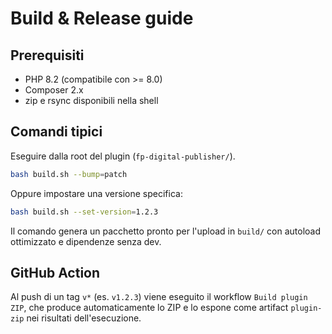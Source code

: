# Build & Release guide

## Prerequisiti
- PHP 8.2 (compatibile con >= 8.0)
- Composer 2.x
- zip e rsync disponibili nella shell

## Comandi tipici
Eseguire dalla root del plugin (`fp-digital-publisher/`).

```bash
bash build.sh --bump=patch
```

Oppure impostare una versione specifica:

```bash
bash build.sh --set-version=1.2.3
```

Il comando genera un pacchetto pronto per l'upload in `build/` con autoload ottimizzato e dipendenze senza dev.

## GitHub Action
Al push di un tag `v*` (es. `v1.2.3`) viene eseguito il workflow `Build plugin ZIP`, che produce automaticamente lo ZIP e lo espone come artifact `plugin-zip` nei risultati dell'esecuzione.
